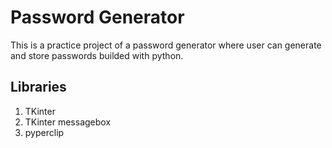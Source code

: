 # Password Generator
This is a practice project of a password generator where user can generate and store passwords builded with python.

## Libraries
1. TKinter
2. TKinter messagebox
3. pyperclip
